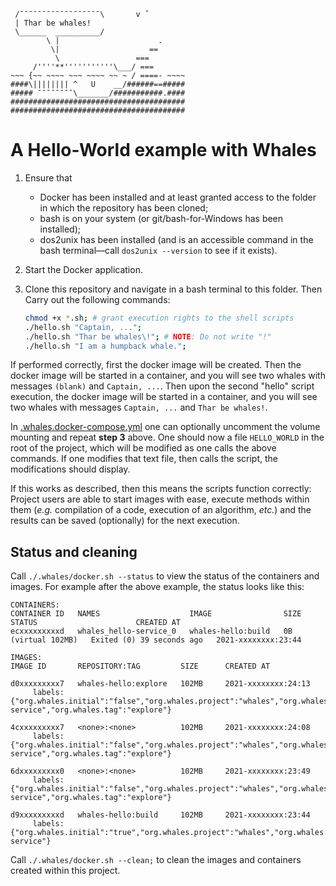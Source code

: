 ```
 /¯¯¯¯¯¯¯¯¯¯¯¯¯¯¯¯¯¯\       v ˇ
 | Thar be whales!
 \______  __________/
        \ |                      .
         \|                    ==
          \                 ===
     /''''**'''''''''''\___/ ===
~~~ {~~ ~~~~ ~~~ ~~~~ ~~ ~ / ====- ~~~~
####\|||||||| ^   U    __/######==#####
##### ¯¯¯¯¯¯¯¯\_______/###########.####
#######################################
#######################################
```

# A Hello-World example with Whales #

1. Ensure that
    - Docker has been installed and at least granted access to the folder in which the repository has been cloned;
    - bash is on your system (or git/bash-for-Windows has been installed);
    - dos2unix has been installed (and is an accessible command in the bash terminal—call `dos2unix --version` to see if it exists).
2. Start the Docker application.
3. Clone this repository and navigate in a bash terminal to this folder.
    Then Carry out the following commands:

    ```bash
    chmod +x *.sh; # grant execution rights to the shell scripts
    ./hello.sh "Captain, ...";
    ./hello.sh "Thar be whales\!"; # NOTE: Do not write "!"
    ./hello.sh "I am a humpback whale.";
    ```

If performed correctly, first the docker image will be created.
Then the docker image will be started in a container,
and you will see two whales with messages `(blank)` and `Captain, ...`.
Then upon the second "hello" script execution, the docker image will be started in a container,
and you will see two whales with messages `Captain, ...` and `Thar be whales!`.

In [.whales.docker-compose.yml](.whales.docker-compose.yml)
one can optionally uncomment the volume mounting and repeat **step 3** above.
One should now a file `HELLO_WORLD` in the root of the project,
which will be modified as one calls the above commands.
If one modifies that text file, then calls the script,
the modifications should display.

If this works as described, then this means the scripts function correctly:
Project users are able to start images with ease, execute methods within them
(_e.g._ compilation of a code, execution of an algorithm, _etc._)
and the results can be saved (optionally) for the next execution.

## Status and cleaning ##

Call `./.whales/docker.sh --status` to view the status of the containers and images.
For example after the above example, the status looks like this:

```
CONTAINERS:
CONTAINER ID   NAMES                    IMAGE                SIZE                 STATUS                      CREATED AT
ecxxxxxxxxxd   whales_hello-service_0   whales-hello:build   0B (virtual 102MB)   Exited (0) 39 seconds ago   2021-xxxxxxxx:23:44

IMAGES:
IMAGE ID       REPOSITORY:TAG         SIZE      CREATED AT

d0xxxxxxxxx7   whales-hello:explore   102MB     2021-xxxxxxxx:24:13
     labels:   {"org.whales.initial":"false","org.whales.project":"whales","org.whales.service":"hello-service","org.whales.tag":"explore"}

4cxxxxxxxxx7   <none>:<none>          102MB     2021-xxxxxxxx:24:08
     labels:   {"org.whales.initial":"false","org.whales.project":"whales","org.whales.service":"hello-service","org.whales.tag":"explore"}

6dxxxxxxxxx0   <none>:<none>          102MB     2021-xxxxxxxx:23:49
     labels:   {"org.whales.initial":"false","org.whales.project":"whales","org.whales.service":"hello-service","org.whales.tag":"explore"}

d9xxxxxxxxxd   whales-hello:build     102MB     2021-xxxxxxxx:23:44
     labels:   {"org.whales.initial":"true","org.whales.project":"whales","org.whales.service":"hello-service"}
```

Call `./.whales/docker.sh --clean;` to clean the images and containers created within this project.
